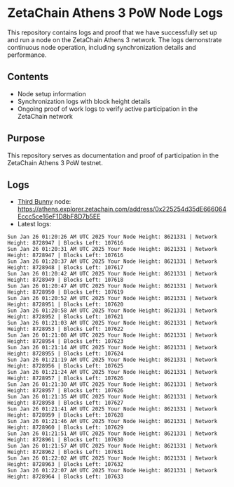 # ZetaChain Athens 3 PoW Node Logs
This repository contains logs and proof that we have successfully set up and run a node on the ZetaChain Athens 3 network. The logs demonstrate continuous node operation, including synchronization details and performance.

## Contents
- Node setup information
- Synchronization logs with block height details
- Ongoing proof of work logs to verify active participation in the ZetaChain network

## Purpose
This repository serves as documentation and proof of participation in the ZetaChain Athens 3 PoW testnet.

## Logs

- [Third Bunny](https://thirdbunny.xyz/) node: https://athens.explorer.zetachain.com/address/0x225254d35dE666064Eccc5ce16eF1D8bF8D7b5EE
- Latest logs:
```
Sun Jan 26 01:20:26 AM UTC 2025 Your Node Height: 8621331 | Network Height: 8728947 | Blocks Left: 107616
Sun Jan 26 01:20:31 AM UTC 2025 Your Node Height: 8621331 | Network Height: 8728947 | Blocks Left: 107616
Sun Jan 26 01:20:37 AM UTC 2025 Your Node Height: 8621331 | Network Height: 8728948 | Blocks Left: 107617
Sun Jan 26 01:20:42 AM UTC 2025 Your Node Height: 8621331 | Network Height: 8728949 | Blocks Left: 107618
Sun Jan 26 01:20:47 AM UTC 2025 Your Node Height: 8621331 | Network Height: 8728950 | Blocks Left: 107619
Sun Jan 26 01:20:52 AM UTC 2025 Your Node Height: 8621331 | Network Height: 8728951 | Blocks Left: 107620
Sun Jan 26 01:20:58 AM UTC 2025 Your Node Height: 8621331 | Network Height: 8728952 | Blocks Left: 107621
Sun Jan 26 01:21:03 AM UTC 2025 Your Node Height: 8621331 | Network Height: 8728953 | Blocks Left: 107622
Sun Jan 26 01:21:08 AM UTC 2025 Your Node Height: 8621331 | Network Height: 8728954 | Blocks Left: 107623
Sun Jan 26 01:21:14 AM UTC 2025 Your Node Height: 8621331 | Network Height: 8728955 | Blocks Left: 107624
Sun Jan 26 01:21:19 AM UTC 2025 Your Node Height: 8621331 | Network Height: 8728956 | Blocks Left: 107625
Sun Jan 26 01:21:24 AM UTC 2025 Your Node Height: 8621331 | Network Height: 8728957 | Blocks Left: 107626
Sun Jan 26 01:21:30 AM UTC 2025 Your Node Height: 8621331 | Network Height: 8728957 | Blocks Left: 107626
Sun Jan 26 01:21:35 AM UTC 2025 Your Node Height: 8621331 | Network Height: 8728958 | Blocks Left: 107627
Sun Jan 26 01:21:41 AM UTC 2025 Your Node Height: 8621331 | Network Height: 8728959 | Blocks Left: 107628
Sun Jan 26 01:21:46 AM UTC 2025 Your Node Height: 8621331 | Network Height: 8728960 | Blocks Left: 107629
Sun Jan 26 01:21:51 AM UTC 2025 Your Node Height: 8621331 | Network Height: 8728961 | Blocks Left: 107630
Sun Jan 26 01:21:57 AM UTC 2025 Your Node Height: 8621331 | Network Height: 8728962 | Blocks Left: 107631
Sun Jan 26 01:22:02 AM UTC 2025 Your Node Height: 8621331 | Network Height: 8728963 | Blocks Left: 107632
Sun Jan 26 01:22:07 AM UTC 2025 Your Node Height: 8621331 | Network Height: 8728964 | Blocks Left: 107633
```
